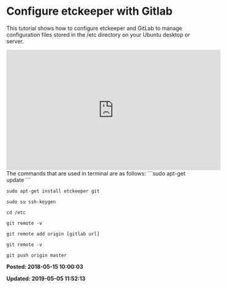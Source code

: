 # Configure etckeeper with Gitlab

 This tutorial shows how to configure etckeeper and GitLab to manage configuration files stored in the /etc directory on your Ubuntu desktop or server.
 <iframe width="560" height="315" src="https://www.youtube.com/embed/dPm8cazYy00" frameborder="0" allow="autoplay; encrypted-media" allowfullscreen=""></iframe>
 The commands that are used in terminal are as follows:
 ```sudo apt-get update ```

 ```sudo apt-get install etckeeper git```

 ```sudo su ssh-keygen ```

 ```cd /etc ```

 ```git remote -v ```

 ```git remote add origin [gitlab url] ```

 ```git remote -v```

 ```git push origin master ```



**Posted: 2018-05-15 10:00:03** 

**Updated: 2019-05-05 11:52:13** 


